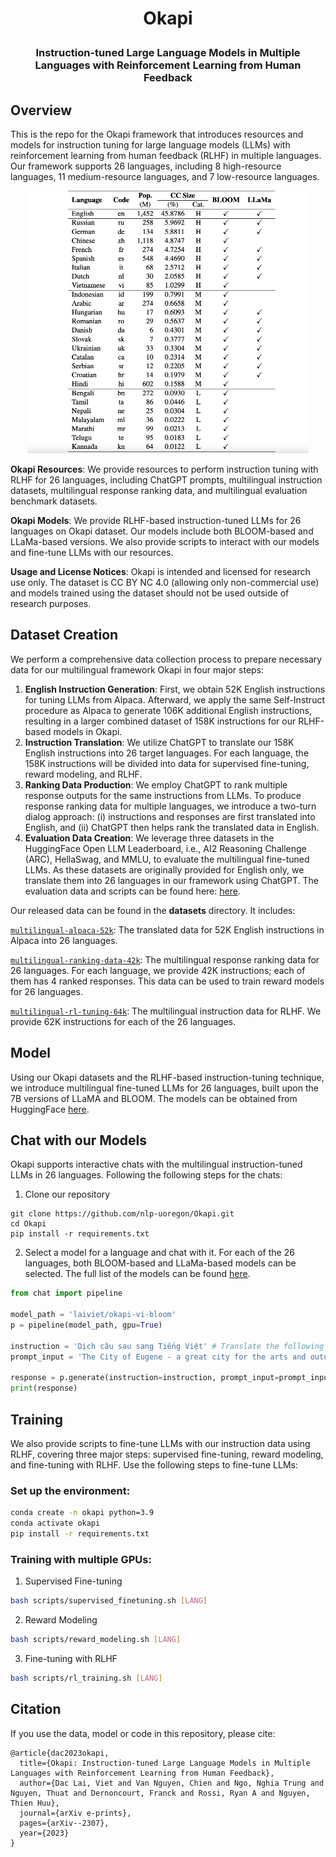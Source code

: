 <h1 align="center"> <p> Okapi </p></h1>
<h3 align="center">
    <p>Instruction-tuned Large Language Models in Multiple Languages with Reinforcement Learning from Human Feedback</p>
</h3>

## Overview

This is the repo for the Okapi framework that introduces resources and models for instruction tuning for large language models (LLMs) with reinforcement learning from human feedback (RLHF) in multiple languages. Our framework supports 26 languages, including 8 high-resource languages, 11 medium-resource languages, and 7 low-resource languages.

<p align="center">
<img src="assets/Okapi_Languages.png" width="450"/>
</p>

**Okapi Resources**: We provide resources to perform instruction tuning with RLHF for 26 languages, including ChatGPT prompts, multilingual instruction datasets, multilingual response ranking data, and multilingual evaluation benchmark datasets.

**Okapi Models**: We provide RLHF-based instruction-tuned LLMs for 26 languages on Okapi dataset. Our models include both BLOOM-based and LLaMa-based versions. We also provide scripts to interact with our models and fine-tune LLMs with our resources.

**Usage and License Notices**: Okapi is intended and licensed for research use only. The dataset is CC BY NC 4.0 (allowing only non-commercial use) and models trained using the dataset should not be used outside of research purposes.

## Dataset Creation

We perform a comprehensive data collection process to prepare necessary data for our multilingual framework Okapi in four major steps:

1. **English Instruction Generation**: First, we obtain 52K English instructions for tuning LLMs from Alpaca. Afterward, we apply the same Self-Instruct procedure as Alpaca to generate 106K additional English instructions, resulting in a larger combined dataset of 158K instructions for our RLHF-based models in Okapi.
2. **Instruction Translation**: We utilize ChatGPT to translate our 158K English instructions into 26 target languages. For each language, the 158K instructions will be divided into data for supervised fine-tuning, reward modeling, and RLHF.
3. **Ranking Data Production**: We employ ChatGPT to rank multiple response outputs for the same instructions from LLMs. To produce response ranking data for multiple languages, we introduce a two-turn dialog approach: (i) instructions and responses are first translated into English, and (ii) ChatGPT then helps rank the translated data in English.
4. **Evaluation Data Creation**: We leverage three datasets in the HuggingFace Open LLM Leaderboard, i.e., AI2 Reasoning Challenge (ARC), HellaSwag, and MMLU, to evaluate the multilingual fine-tuned LLMs. As these datasets are originally provided for English only, we translate them into 26 languages in our framework using ChatGPT. The evaluation data and scripts can be found here: [here](https://github.com/laiviet/lm-evaluation-harness).

Our released data can be found in the **datasets** directory. It includes:

[`multilingual-alpaca-52k`](./datasets/multilingual-alpaca-52k): The translated data for 52K English instructions in Alpaca into 26 languages.

[`multilingual-ranking-data-42k`](./datasets/multilingual-ranking-data-42k): The multilingual response ranking data for 26 languages. For each language, we provide 42K instructions; each of them has 4 ranked responses. This data can be used to train reward models for 26 languages.

[`multilingual-rl-tuning-64k`](./datasets/multilingual-rl-tuning-64k): The multilingual instruction data for RLHF. We provide 62K instructions for each of the 26 languages.

## Model
Using our Okapi datasets and the RLHF-based instruction-tuning technique, we introduce multilingual fine-tuned LLMs for 26 languages, built upon the 7B versions of LLaMA and BLOOM. The models can be obtained from HuggingFace [here](https://huggingface.co/laiviet). 


## Chat with our Models
Okapi supports interactive chats with the multilingual instruction-tuned LLMs in 26 languages. Following the following steps for the chats:

1. Clone our repository
```
git clone https://github.com/nlp-uoregon/Okapi.git
cd Okapi
pip install -r requirements.txt
```

2. Select a model for a language and chat with it. For each of the 26 languages, both BLOOM-based and LLaMa-based models can be selected. The full list of the models can be found [here](https://huggingface.co/laiviet).
```python
from chat import pipeline

model_path = 'laiviet/okapi-vi-bloom'
p = pipeline(model_path, gpu=True)

instruction = 'Dịch câu sau sang Tiếng Việt' # Translate the following sentence into Vietnamese
prompt_input = 'The City of Eugene - a great city for the arts and outdoors. '

response = p.generate(instruction=instruction, prompt_input=prompt_input)
print(response)
```
## Training
We also provide scripts to fine-tune LLMs with our instruction data using RLHF, covering three major steps: supervised fine-tuning, reward modeling, and fine-tuning with RLHF. Use the following steps to fine-tune LLMs:

### Set up the environment:
```bash
conda create -n okapi python=3.9
conda activate okapi
pip install -r requirements.txt
```

### Training with multiple GPUs:

1. Supervised Fine-tuning
```bash
bash scripts/supervised_finetuning.sh [LANG]
```

2. Reward Modeling
```bash
bash scripts/reward_modeling.sh [LANG]
```

3. Fine-tuning with RLHF
```bash
bash scripts/rl_training.sh [LANG]
```

## Citation
If you use the data, model or code in this repository, please cite:

```
@article{dac2023okapi,
  title={Okapi: Instruction-tuned Large Language Models in Multiple Languages with Reinforcement Learning from Human Feedback},
  author={Dac Lai, Viet and Van Nguyen, Chien and Ngo, Nghia Trung and Nguyen, Thuat and Dernoncourt, Franck and Rossi, Ryan A and Nguyen, Thien Huu},
  journal={arXiv e-prints},
  pages={arXiv--2307},
  year={2023}
}
```

